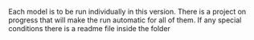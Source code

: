 Each model is to be run individually in this version. There is a project on progress that will make the run automatic for all of them. If any special conditions there is a readme file inside the folder
